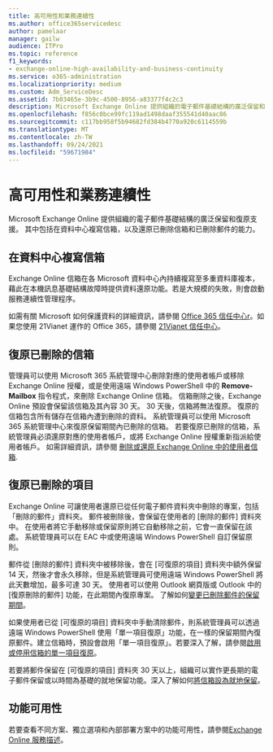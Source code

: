 ```yaml
---
title: 高可用性和業務連續性
ms.author: office365servicedesc
author: pamelaar
manager: gailw
audience: ITPro
ms.topic: reference
f1_keywords:
- exchange-online-high-availability-and-business-continuity
ms.service: o365-administration
ms.localizationpriority: medium
ms.custom: Adm_ServiceDesc
ms.assetid: 7b03465e-3b9c-4500-8956-a83377f4c2c3
description: Microsoft Exchange Online 提供組織的電子郵件基礎結構的廣泛保留和復原支援。 其中包括在資料中心複寫信箱，以及還原已刪除信箱和已刪除郵件的能力。
ms.openlocfilehash: f856c0bce99fc119ad1498daaf355541d40aac86
ms.sourcegitcommit: c117bb958f5b94682fd384b4770a920c6114559b
ms.translationtype: MT
ms.contentlocale: zh-TW
ms.lasthandoff: 09/24/2021
ms.locfileid: "59671984"
---
```

# <a name="high-availability-and-business-continuity"></a>高可用性和業務連續性

Microsoft Exchange Online 提供組織的電子郵件基礎結構的廣泛保留和復原支援。 其中包括在資料中心複寫信箱，以及還原已刪除信箱和已刪除郵件的能力。
  
## <a name="mailbox-replication-at-data-centers"></a>在資料中心複寫信箱

Exchange Online 信箱在各 Microsoft 資料中心內持續複寫至多重資料庫複本，藉此在本機訊息基礎結構故障時提供資料還原功能。若是大規模的失敗，則會啟動服務連續性管理程序。
  
如需有關 Microsoft 如何保護資料的詳細資訊，請參閱 [Office 365 信任中心r](https://go.microsoft.com/fwlink/p/?LinkId=299135)。如果您使用 21Vianet 運作的 Office 365，請參閱 [21Vianet 信任中心](https://www.21vbluecloud.com/office365/trustcenter/onlineservices.mdl)。
  
## <a name="deleted-mailbox-recovery"></a>復原已刪除的信箱

管理員可以使用 Microsoft 365 系統管理中心刪除對應的使用者帳戶或移除 Exchange Online 授權，或是使用遠端 Windows PowerShell 中的 **Remove-Mailbox** 指令程式，來刪除 Exchange Online 信箱。 信箱刪除之後，Exchange Online 預設會保留該信箱及其內容 30 天。 30 天後，信箱將無法復原。 復原的信箱包含所有儲存在信箱內遭到刪除的資料。 系統管理員可以使用 Microsoft 365 系統管理中心來復原保留期間內已刪除的信箱。 若要復原已刪除的信箱，系統管理員必須還原對應的使用者帳戶，或將 Exchange Online 授權重新指派給使用者帳戶。 如需詳細資訊，請參閱 [刪除或還原 Exchange Online 中的使用者信箱](/exchange/recipients-in-exchange-online/delete-or-restore-mailboxes).
  
## <a name="deleted-item-recovery"></a>復原已刪除的項目

Exchange Online 可讓使用者還原已從任何電子郵件資料夾中刪除的專案，包括「刪除的郵件」資料夾。 郵件被刪除後，會保留在使用者的 [刪除的郵件] 資料夾中。 在使用者將它手動移除或保留原則將它自動移除之前，它會一直保留在該處。 系統管理員可以在 EAC 中或使用遠端 Windows PowerShell 自訂保留原則。
  
郵件從 [刪除的郵件] 資料夾中被移除後，會在 [可復原的項目] 資料夾中額外保留 14 天，然後才會永久移除，但是系統管理員可使用遠端 Windows PowerShell 將此天數增加，最多可達 30 天。 使用者可以使用 Outlook 網頁版或 Outlook 中的 [復原刪除的郵件] 功能，在此期間內復原專案。 了解如何[變更已刪除郵件的保留期間](/exchange/recipients-in-exchange-online/manage-user-mailboxes/change-deleted-item-retention)。
  
如果使用者已從 [可復原的項目] 資料夾中手動清除郵件，則系統管理員可以透過遠端 Windows PowerShell 使用「單一項目復原」功能，在一樣的保留期間內復原郵件。建立信箱時，預設會啟用「單一項目復原」。若要深入了解，請參閱[啟用或停用信箱的單一項目復原](/exchange/recipients-in-exchange-online/manage-user-mailboxes/enable-or-disable-single-item-recovery)。
  
若要將郵件保留在 [可復原的項目] 資料夾 30 天以上，組織可以實作更長期的電子郵件保留或以時間為基礎的就地保留功能。深入了解如何[將信箱設為就地保留](/exchange/security-and-compliance/in-place-and-litigation-holds)。
  
## <a name="feature-availability"></a>功能可用性

若要查看不同方案、獨立選項和內部部署方案中的功能可用性，請參閱[Exchange Online 服務描述](exchange-online-service-description.md)。
